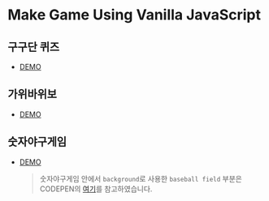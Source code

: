 # Make Game Using Vanilla JavaScript

## 구구단 퀴즈
  - [DEMO](https://codepen.io/jjanmo/pen/GRgMBRp?editors=0010)

## 가위바위보
  - [DEMO](https://codepen.io/jjanmo/pen/abOogBM)

## 숫자야구게임
  - [DEMO](https://codepen.io/jjanmo/pen/WNvrGex)
  
    > 숫자야구게임 안에서 `background`로 사용한 `baseball field` 부분은 CODEPEN의 [여기](https://codepen.io/AniG2017/pen/dZYeLQ)를 참고하였습니다.

